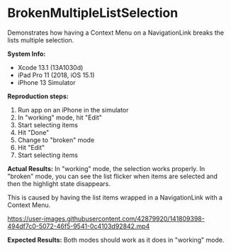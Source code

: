# BrokenMultipleListSelection

Demonstrates how having a Context Menu on a NavigationLink breaks the lists multiple selection.

**System Info:**
* Xcode 13.1 (13A1030d)
* iPad Pro 11 (2018, iOS 15.1)
* iPhone 13 Simulator


**Reproduction steps:**
1. Run app on an iPhone in the simulator
2. In "working" mode, hit "Edit"
3. Start selecting items
4. Hit "Done"
5. Change to "broken" mode
6. Hit "Edit"
7. Start selecting items


**Actual Results:**
In "working" mode, the selection works properly. In "broken" mode, you can see the list flicker when items are selected and then the highlight state disappears.

This is caused by having the list items wrapped in a NavigationLink with a Context Menu.


https://user-images.githubusercontent.com/42879920/141809398-494df7c0-5072-46f5-9541-0c4103d92842.mp4



**Expected Results:**
Both modes should work as it does in "working" mode.
